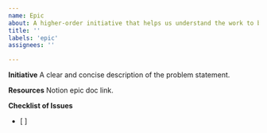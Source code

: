 ```yaml
---
name: Epic
about: A higher-order initiative that helps us understand the work to be done.
title: ''
labels: 'epic'
assignees: ''

---
```


**Initiative**
A clear and concise description of the problem statement.

**Resources**
Notion epic doc link.

**Checklist of Issues**
- [ ] 

